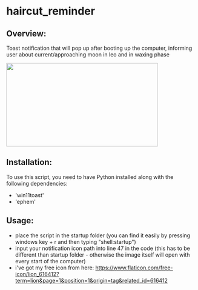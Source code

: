 # **haircut_reminder**

## **Overview:**

Toast notification that will pop up after booting up the computer, informing user about current/approaching moon in leo and in waxing phase

<img src="https://github.com/user-attachments/assets/451dd7d1-5a02-41bd-bf69-f407bd841c1c" width="400" height="220">

## **Installation:**

To use this script, you need to have Python installed along with the following dependencies:
- 'win11toast'
- 'ephem'

## **Usage:**

- place the script in the startup folder (you can find it easily by pressing windows key + r and then typing "shell:startup")
- input your notification icon path into line 47 in the code (this has to be different than startup folder - otherwise the image itself will open with every start of the computer)
- i've got my free icon from here: https://www.flaticon.com/free-icon/lion_616412?term=lion&page=1&position=1&origin=tag&related_id=616412
